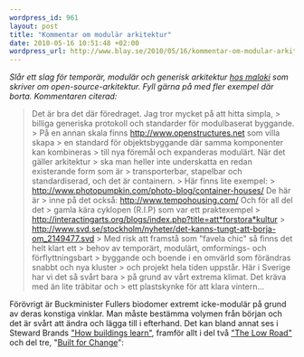 ```yaml
--- 
wordpress_id: 961 
layout: post
title: "Kommentar om modulär arkitektur" 
date: 2010-05-16 10:51:48 +02:00 
wordpress_url: http://www.blay.se/2010/05/16/kommentar-om-modular-arkitektur/
---
```


*Slår ett slag för temporär, modulär och generisk arkitektur [hos maloki](http://mlokit.wordpress.com/2010/05/15/open-source-arkitektur/) som skriver om open-source-arkitektur. Fyll gärna på med fler exempel där borta. Kommentaren citerad:*

> Det är bra det där föredraget. Jag tror mycket på att hitta simpla, > billiga generiska protokoll och standarder för modulbaserat byggande. > På en annan skala finns http://www.openstructures.net som villa skapa > en standard för objektsbyggande där samma komponenter kan kombineras > till nya föremål och expanderas modulärt. När det gäller arkitektur > ska man heller inte underskatta en redan existerande form som är > transporterbar, stapelbar och standardiserad, och det är containern. > Här finns lite exempel: > http://www.photopumpkin.com/photo-blog/container-houses/ De här är > inne på det också: http://www.tempohousing.com/ Och för all del det > gamla kära cyklopen (R.I.P) som var ett praktexempel > http://interactingarts.org/blogs/index.php?title=att*forstora*kultur > http://www.svd.se/stockholm/nyheter/det-kanns-tungt-att-borja-om_2149477.svd > Med risk att framstå som "favela chic" så finns det helt klart ett > behov av temporärt, modulärt, omformings- och förflyttningsbart > byggande och boende i en omvärld som förändras snabbt och nya kluster > och projekt hela tiden uppstår. Här i Sverige har vi det så svårt bara > på grund av vårt extrema klimat. Det kräva med än lite träbitar och > ett plastskynke för att klara vintern...

Förövrigt är Buckminister Fullers biodomer extremt icke-modulär på grund av deras konstiga vinklar. Man måste bestämma volymen från början och det är svårt att ändra och lägga till i efterhand. Det kan bland annat ses i Steward Brands ["How buildings learn"](http://video.google.com/videoplay?docid=8639555925486210852#), framför allt i del två ["The Low Road"](http://video.google.com/videoplay?docid=8639555925486210852#docid=5088653796598486022) och del tre, "[Built for Change](http://video.google.com/videoplay?docid=8639555925486210852#docid=6141960341438553915)":


